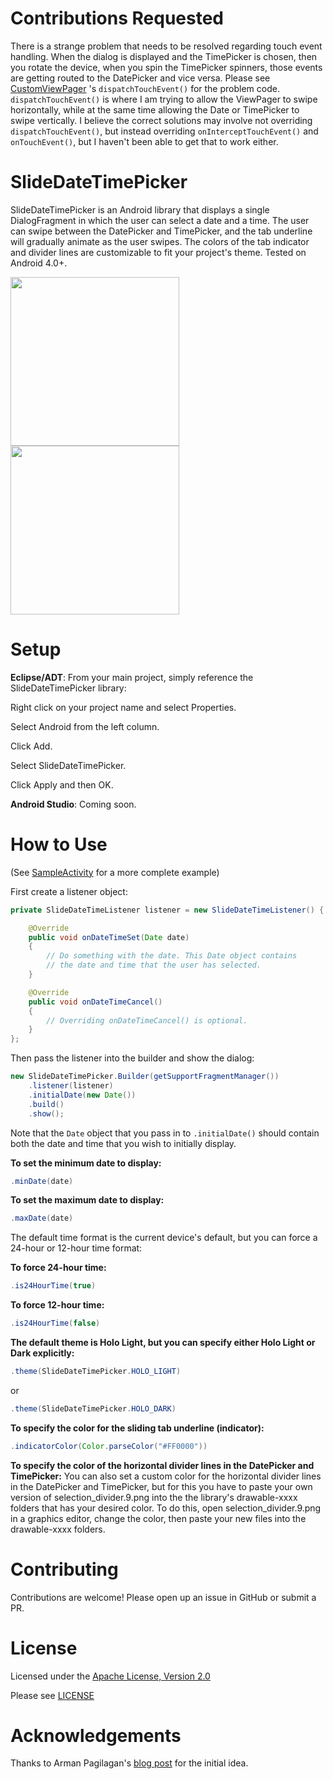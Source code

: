 Contributions Requested
=======================
There is a strange problem that needs to be resolved regarding touch event handling. When the dialog is displayed and the TimePicker is chosen, then you rotate the device, when you spin the TimePicker spinners, those events are getting routed to the DatePicker and vice versa. Please see [CustomViewPager](https://github.com/jjobes/SlideDateTimePicker/blob/master/SlideDateTimePicker/src/com/github/jjobes/slidedatetimepicker/CustomViewPager.java) 's `dispatchTouchEvent()` for the problem code. `dispatchTouchEvent()` is where I am trying to allow the ViewPager to swipe horizontally, while at the same time allowing the Date or TimePicker to swipe vertically. I believe the correct solutions may involve not overriding `dispatchTouchEvent()`, but instead overriding `onInterceptTouchEvent()` and `onTouchEvent()`, but I haven't been able to get that to work either.

SlideDateTimePicker
===================

SlideDateTimePicker is an Android library that displays a single DialogFragment in which the user can select a date and a time. The user can swipe between the DatePicker and TimePicker, and the tab underline will gradually animate as the user swipes. The colors of the tab indicator and divider lines are customizable to fit your project's theme. Tested on Android 4.0+.

<img src="https://raw.github.com/jjobes/SlideDateTimePicker/master/screenshots/1.png" width="270" style="margin-right:10px;">
<img src="https://raw.github.com/jjobes/SlideDateTimePicker/master/screenshots/2.png" width="270">

Setup
=====

**Eclipse/ADT**:
From your main project, simply reference the SlideDateTimePicker library:

Right click on your project name and select Properties.

Select Android from the left column.

Click Add.

Select SlideDateTimePicker.

Click Apply and then OK.

**Android Studio**:
Coming soon.

How to Use
==========
(See [SampleActivity](https://github.com/jjobes/SlideDateTimePicker/blob/master/SlideDateTimePickerSample/src/com/github/jjobes/slidedatetimepicker/sample/SampleActivity.java) for a more complete example)

First create a listener object:

``` java
private SlideDateTimeListener listener = new SlideDateTimeListener() {

    @Override
    public void onDateTimeSet(Date date)
    {
        // Do something with the date. This Date object contains
        // the date and time that the user has selected.
    }

    @Override
    public void onDateTimeCancel()
    {
        // Overriding onDateTimeCancel() is optional.
    }
};
```

Then pass the listener into the builder and show the dialog:

``` java
new SlideDateTimePicker.Builder(getSupportFragmentManager())
    .listener(listener)
    .initialDate(new Date())
    .build()
    .show();
```

Note that the `Date` object that you pass in to `.initialDate()` should contain both the date and time that you wish to initially display.

**To set the minimum date to display:**

``` java
.minDate(date)
```

**To set the maximum date to display:**
``` java
.maxDate(date)
```

The default time format is the current device's default, but you can force a 24-hour or 12-hour time format:

**To force 24-hour time:**

``` java
.is24HourTime(true)
```

**To force 12-hour time:**
``` java
.is24HourTime(false)
```

**The default theme is Holo Light, but you can specify either Holo Light or Dark explicitly:**
``` java
.theme(SlideDateTimePicker.HOLO_LIGHT)
```
or
``` java
.theme(SlideDateTimePicker.HOLO_DARK)
```

**To specify the color for the sliding tab underline (indicator):**
``` java
.indicatorColor(Color.parseColor("#FF0000"))
```

**To specify the color of the horizontal divider lines in the DatePicker and TimePicker:**
You can also set a custom color for the horizontal divider lines in the DatePicker and TimePicker, but for this you have to paste your own version of selection_divider.9.png into the the library's drawable-xxxx folders that has your desired color. To do this, open selection_divider.9.png in a graphics editor, change the color, then paste your new files into the drawable-xxxx folders.

Contributing
============
Contributions are welcome! Please open up an issue in GitHub or submit a PR.

License
=======
Licensed under the [Apache License, Version 2.0](http://www.apache.org/licenses/LICENSE-2.0.html)

Please see [LICENSE](https://github.com/jjobes/SlideDateTimePicker/blob/master/LICENSE)

Acknowledgements
================
Thanks to Arman Pagilagan's [blog post](http://armanpagilagan.blogspot.com/2014/05/creating-custom-date-and-time-picker-in.html) for the initial idea.